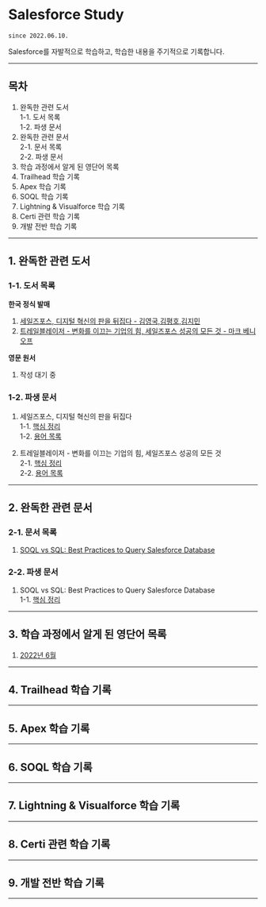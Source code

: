 # Salesforce Study
`since 2022.06.10.`  

Salesforce를 자발적으로 학습하고, 학습한 내용을 주기적으로 기록합니다.

---

## 목차
 1. 완독한 관련 도서  
 1-1. 도서 목록  
 1-2. 파생 문서  
 2. 완독한 관련 문서  
 2-1. 문서 목록  
 2-2. 파생 문서  
 3. 학습 과정에서 알게 된 영단어 목록
 4. Trailhead 학습 기록
 5. Apex 학습 기록
 6. SOQL 학습 기록
 7. Lightning & Visualforce 학습 기록
 8. Certi 관련 학습 기록
 9. 개발 전반 학습 기록

---

## 1. 완독한 관련 도서
### 1-1. 도서 목록
**한국 정식 발매**
1. [세일즈포스, 디지털 혁신의 판을 뒤집다 - 김영국,김평호,김지민](https://www.aladin.co.kr/shop/wproduct.aspx?ItemId=215150668)  
2. [트레일블레이저 - 변화를 이끄는 기업의 힘, 세일즈포스 성공의 모든 것 - 마크 베니오프](https://www.aladin.co.kr/shop/wproduct.aspx?ItemId=268175001)

**영문 원서**
1. 작성 대기 중


### 1-2. 파생 문서
1. 세일즈포스, 디지털 혁신의 판을 뒤집다  
   1-1. [핵심 정리](링크준비중)  
   1-2. [용어 목록](링크준비중)  

2. 트레일블레이저 - 변화를 이끄는 기업의 힘, 세일즈포스 성공의 모든 것  
   2-1. [핵심 정리](링크준비중)  
   2-2. [용어 목록](링크준비중)

---

## 2. 완독한 관련 문서
### 2-1. 문서 목록
1. [SOQL vs SQL: Best Practices to Query Salesforce Database](https://skyvia.com/blog/soql-vs-sql-best-practices-to-query-salesforce-database#:~:text=In%20SQL%2C%20the%20data%20is,like%20UPDATE%2C%20INSERT%2C%20etc.) 

### 2-2. 파생 문서
1. SOQL vs SQL: Best Practices to Query Salesforce Database  
1-1. [핵심 정리](https://github.com/codepark-kr/Salesforce-Study-2022/blob/main/documents/essentials/2022/%5B0613%5DSOQL%20vs%20SQL_EN.md)  

---

## 3. 학습 과정에서 알게 된 영단어 목록
1. [2022년 6월](https://github.com/codepark-kr/Salesforce-Study-2022/tree/main/vocabulary)

---

## 4. Trailhead 학습 기록

---

## 5. Apex 학습 기록

---

## 6. SOQL 학습 기록

---
## 7. Lightning & Visualforce 학습 기록

---

## 8. Certi 관련 학습 기록

---

## 9. 개발 전반 학습 기록

---
